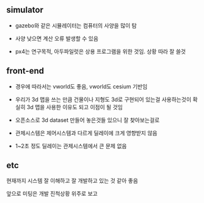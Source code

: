 ## simulator

- gazebo와 같은 시뮬레이터는 컴퓨터의 사양을 많이 탐

- 사양 낮으면 계산 오류 발생할 수 있음

- px4는 연구목적, 아두파일럿은 상용 프로그램을 위한 것임. 상황 따라 잘 쓸것

## front-end

- 경우에 따라서는 vworld도 좋음, vworld도 cesium 기반임

- 우리가 3d 맵을 쓰는 만큼 건물이나 지형도 3d로 구현되어 있는걸 사용하는것이 확실히 3d 맵을 사용한 이유도 되고 이점이 될 것임

- 오픈소스로 3d dataset 만들어 놓은것들 있으니 잘 찾아보는걸로

- 관제시스템은 제어시스템과 다르게 딜레이에 크게 영향받지 않음

- 1~2초 정도 딜레이는 관제시스템에서 큰 문제 없음

## etc

현재까지 시스템 잘 이해하고 잘 개발하고 있는 것 같아 좋음

앞으로 미팅은 개발 진척상황 위주로 보고
